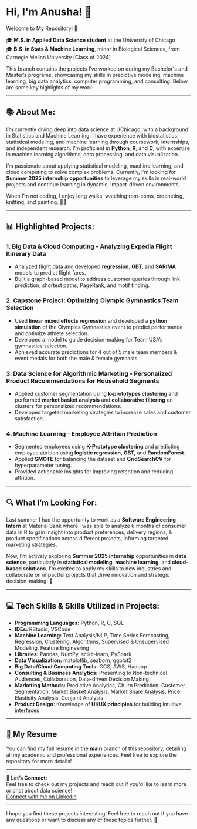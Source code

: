# Hi, I'm Anusha! 🌟  
Welcome to My Repository! 👋

🎓 **M.S. in Applied Data Science student** at the University of Chicago  
🎓 **B.S. in Stats & Machine Learning**, minor in Biological Sciences, from Carnegie Mellon University (Class of 2024)  

This branch contains the projects I’ve worked on during my Bachelor's and Master’s programs, showcasing my skills in predictive modeling, machine learning, big data analytics, computer programming, and consulting. Below are some key highlights of my work:

---

## 📚 **About Me:**  
I’m currently diving deep into data science at UChicago, with a background in Statistics and Machine Learning. I have experience with biostatistics, statistical modeling, and machine learning through coursework, internships, and independent research. I’m proficient in **Python**, **R**, and **C**, with expertise in machine learning algorithms, data processing, and data visualization.

I’m passionate about applying statistical modeling, machine learning, and cloud computing to solve complex problems. Currently, I’m looking for **Summer 2025 internship opportunities** to leverage my skills in real-world projects and continue learning in dynamic, impact-driven environments.

When I’m not coding, I enjoy long walks, watching rom-coms, crocheting, knitting, and painting. 🎨🍝

---

## 📊 **Highlighted Projects:**

### 1. **Big Data & Cloud Computing - Analyzing Expedia Flight Itinerary Data**
- Analyzed flight data and developed **regression**, **GBT**, and **SARIMA** models to predict flight fares.
- Built a graph-based model to address customer queries through link prediction, shortest paths, PageRank, and motif finding.

### 2. **Capstone Project: Optimizing Olympic Gymnastics Team Selection**
- Used **linear mixed effects regression** and developed a **python simulation** of the Olympics Gymnastics event to predict performance and optimize athlete selection.
- Developed a model to guide decision-making for Team USA’s gymnastics selection.
- Achieved accurate predictions for 4 out of 5 male team members & event medals for both the male & female gymnasts.

### 3. **Data Science for Algorithmic Marketing - Personalized Product Recommendations for Household Segments**
- Applied customer segmentation using **k-prototypes clustering** and performed **market basket analysis** and **collaborative filtering** on clusters for personalized recommendations.
- Developed targeted marketing strategies to increase sales and customer satisfaction.

### 4. **Machine Learning - Employee Attrition Prediction**
- Segmented employees using **K-Prototype clustering** and predicting employee attrition using **logistic regression**, **GBT**, and **RandomForest**.
- Applied **SMOTE** for balancing the dataset and **GridSearchCV** for hyperparameter tuning.
- Provided actionable insights for improving retention and reducing attrition.

---

## 🔍 **What I’m Looking For:**  
Last summer I had the opportunity to work as a **Software Engineering Intern** at Material Bank where I was able to analyze 6 months of consumer data in R to gain insight into product preferences, delivery regions, & product specifications across different projects, informing targeted marketing strategies. 

Now, I’m actively exploring **Summer 2025 internship** opportunities in **data science**, particularly in **statistical modeling**, **machine learning**, and **cloud-based solutions**. I’m excited to apply my skills to new industries and collaborate on impactful projects that drive innovation and strategic decision-making. 🚀

---

## 💻 **Tech Skills & Skills Utilized in Projects:**  
- **Programming Languages:** Python, R, C, SQL  
- **IDEs:** RStudio, VSCode  
- **Machine Learning:** Text Analysis/NLP, Time Series Forecasting, Regression, Clustering, Algorithms, Supervised & Unsupervised Modeling, Feature Engineering  
- **Libraries:** Pandas, NumPy, scikit-learn, PySpark  
- **Data Visualization:** matplotlib, seaborn, ggplot2  
- **Big Data/Cloud Computing Tools:** GCS, AWS, Hadoop  
- **Consulting & Business Analytics:** Presenting to Non-technical Audiences, Collaboration, Data-driven Decision Making  
- **Marketing Methods:** Predictive Analytics, Churn Prediction, Customer Segmentation, Market Basket Analysis, Market Share Analysis, Price Elasticity Analysis, Conjoint Analysis  
- **Product Design:** Knowledge of **UI/UX principles** for building intuitive interfaces

---

## 📄 **My Resume**  
You can find my full resume in the **main** branch of this repository, detailing all my academic and professional experiences. Feel free to explore the repository for more details!

---

🌱 **Let’s Connect:**  
Feel free to check out my projects and reach out if you'd like to learn more or chat about data science!  
[Connect with me on LinkedIn](https://www.linkedin.com/in/anushabhat09)

---

I hope you find these projects interesting! Feel free to reach out if you have any questions or want to discuss any of these topics further. 🚀
